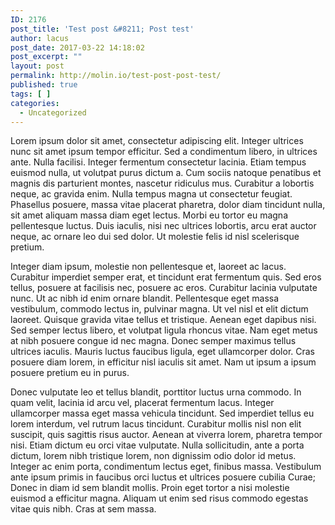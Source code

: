 ```yaml
---
ID: 2176
post_title: 'Test post &#8211; Post test'
author: lacus
post_date: 2017-03-22 14:18:02
post_excerpt: ""
layout: post
permalink: http://molin.io/test-post-post-test/
published: true
tags: [ ]
categories:
  - Uncategorized
---
```

Lorem ipsum dolor sit amet, consectetur adipiscing elit. Integer ultrices nunc sit amet ipsum tempor efficitur. Sed a condimentum libero, in ultrices ante. Nulla facilisi. Integer fermentum consectetur lacinia. Etiam tempus euismod nulla, ut volutpat purus dictum a. Cum sociis natoque penatibus et magnis dis parturient montes, nascetur ridiculus mus. Curabitur a lobortis neque, ac gravida enim. Nulla tempus magna ut consectetur feugiat. Phasellus posuere, massa vitae placerat pharetra, dolor diam tincidunt nulla, sit amet aliquam massa diam eget lectus. Morbi eu tortor eu magna pellentesque luctus. Duis iaculis, nisi nec ultrices lobortis, arcu erat auctor neque, ac ornare leo dui sed dolor. Ut molestie felis id nisl scelerisque pretium.

Integer diam ipsum, molestie non pellentesque et, laoreet ac lacus. Curabitur imperdiet semper erat, et tincidunt erat fermentum quis. Sed eros tellus, posuere at facilisis nec, posuere ac eros. Curabitur lacinia vulputate nunc. Ut ac nibh id enim ornare blandit. Pellentesque eget massa vestibulum, commodo lectus in, pulvinar magna. Ut vel nisl et elit dictum laoreet. Quisque gravida vitae tellus et tristique. Aenean eget dapibus nisi. Sed semper lectus libero, et volutpat ligula rhoncus vitae. Nam eget metus at nibh posuere congue id nec magna. Donec semper maximus tellus ultrices iaculis. Mauris luctus faucibus ligula, eget ullamcorper dolor. Cras posuere diam lorem, in efficitur nisl iaculis sit amet. Nam ut ipsum a ipsum posuere pretium eu in purus.

Donec vulputate leo et tellus blandit, porttitor luctus urna commodo. In quam velit, lacinia id arcu vel, placerat fermentum lacus. Integer ullamcorper massa eget massa vehicula tincidunt. Sed imperdiet tellus eu lorem interdum, vel rutrum lacus tincidunt. Curabitur mollis nisl non elit suscipit, quis sagittis risus auctor. Aenean at viverra lorem, pharetra tempor nisi. Etiam dictum eu orci vitae vulputate. Nulla sollicitudin, ante a porta dictum, lorem nibh tristique lorem, non dignissim odio dolor id metus. Integer ac enim porta, condimentum lectus eget, finibus massa. Vestibulum ante ipsum primis in faucibus orci luctus et ultrices posuere cubilia Curae; Donec in diam id sem blandit mollis. Proin eget tortor a nisi molestie euismod a efficitur magna. Aliquam ut enim sed risus commodo egestas vitae quis nibh. Cras at sem massa.